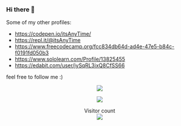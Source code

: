 ### Hi there 👋

Some of my other profiles:
- https://codepen.io/itsAnyTime/
- https://repl.it/@itsAnyTime
- https://www.freecodecamp.org/fcc834db64d-ad4e-47e5-b84c-f0191fd050b3
- https://www.sololearn.com/Profile/13825455
- https://edabit.com/user/jySqRL3ixQ8CfSS66

feel free to follow me :)






<!-- source: https://github.com/anuraghazra/github-readme-stats -->

<p align="center"><img src="https://github-readme-stats.vercel.app/api?username=itsAnyTime&count_private=true&show_icons=true&theme=midnight-purple" style="heigth: 89%" /></p>

<p align="center"> <img src="https://github-readme-stats.vercel.app/api/top-langs/?username=itsAnyTime&langs_count=10&theme=midnight-purple&layout=compact" /></p>


<p align="center"> 
Visitor count<br>
<img src="https://profile-counter.glitch.me/itsAnyTime/count.svg" />
</p>




<!--
**itsAnyTime/itsAnyTime** is a ✨ _special_ ✨ repository because its `README.md` (this file) appears on your GitHub profile.

Here are some ideas to get you started:

- 🔭 I’m currently working on ...
- 🌱 I’m currently learning ...
- 👯 I’m looking to collaborate on ...
- 🤔 I’m looking for help with ...
- 💬 Ask me about ...
- 📫 How to reach me: ...
- 😄 Pronouns: ...
- ⚡ Fun fact: ...
-->

